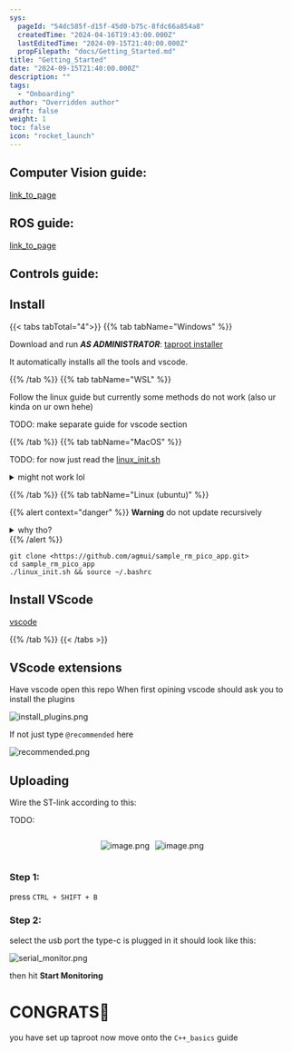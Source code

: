 ```yaml
---
sys:
  pageId: "54dc585f-d15f-45d0-b75c-8fdc66a854a8"
  createdTime: "2024-04-16T19:43:00.000Z"
  lastEditedTime: "2024-09-15T21:40:00.000Z"
  propFilepath: "docs/Getting_Started.md"
title: "Getting_Started"
date: "2024-09-15T21:40:00.000Z"
description: ""
tags:
  - "Onboarding"
author: "Overridden author"
draft: false
weight: 1
toc: false
icon: "rocket_launch"
---
```


## Computer Vision guide:

[link_to_page](86d45bc0-388b-4d26-8848-44f255f73d0e)

## ROS guide:

[link_to_page](3c76c1de-ec8f-46d6-8b0a-294005edc2d5)

## Controls guide:

## Install

{{< tabs tabTotal="4">}}
{{% tab tabName="Windows" %}}

Download and run _**AS ADMINISTRATOR**_: [taproot installer](https://github.com/Thornbots/TeachingFreshies/releases/tag/1.0)

It automatically installs all the tools and vscode.

{{% /tab %}}
{{% tab tabName="WSL" %}}

Follow the linux guide but currently some methods do not work (also ur kinda on ur own hehe)

TODO: make separate guide for vscode section

{{% /tab %}}
{{% tab tabName="MacOS" %}}

TODO: for now just read the [linux_init.sh](https://github.com/agmui/sample_rm_pico_app/blob/main/linux_init.sh)

<details>
<summary>might not work lol</summary>

`brew install libusb pkg-config`

Next install: [vscode](https://code.visualstudio.com/Download)

</details>

{{% /tab %}}
{{% tab tabName="Linux (ubuntu)" %}}

{{% alert context="danger" %}}
**Warning** do not update recursively
<details>
<summary>why tho?</summary>
There are some submodules that may go on for a while (like tinyusb) and I highly
recommend you don't need to get them.
If you want to see what submodules I update just look in `linux_init.sh`
</details>
{{% /alert %}}

```shell
git clone <https://github.com/agmui/sample_rm_pico_app.git>
cd sample_rm_pico_app
./linux_init.sh && source ~/.bashrc
```

## Install VScode

[vscode](https://code.visualstudio.com/Download)

{{% /tab %}}
{{< /tabs >}}

## VScode extensions

Have vscode open this repo
When first opining vscode should ask you to install the plugins

![install_plugins.png](https://prod-files-secure.s3.us-west-2.amazonaws.com/d518164a-d88e-44d1-a4ee-3adb3bd8bce0/89bd30f0-1825-4e77-867b-0a41ce370880/install_plugins.png?X-Amz-Algorithm=AWS4-HMAC-SHA256&X-Amz-Content-Sha256=UNSIGNED-PAYLOAD&X-Amz-Credential=ASIAZI2LB466VATOI5XV%2F20250317%2Fus-west-2%2Fs3%2Faws4_request&X-Amz-Date=20250317T032240Z&X-Amz-Expires=3600&X-Amz-Security-Token=IQoJb3JpZ2luX2VjEOP%2F%2F%2F%2F%2F%2F%2F%2F%2F%2FwEaCXVzLXdlc3QtMiJHMEUCICBOAVWnZMzq%2Fc8DXJgcCyTDnqJ%2F%2FAMGoqr7U%2FNMcw3VAiEA5oZFkoVDqYuREeZZ%2BhIge8ZDGaBVSRTh34vJYoxoXnoq%2FwMIPBAAGgw2Mzc0MjMxODM4MDUiDETfp%2BMx8iUP%2FjtCBircAz9Zkp%2BQ6KH2gjPEi6b8LLX6HLTujy7uVvXa7XetjYlYjSghw9wud%2BtJptstgpMoHpkKY3esUNlDUNp4Z0IXg72H6oUSVUIUY%2B52TfvOixbzaq0KduXuI9iHhhtSyvQ3B1BlpGOwZu0FTCORyBKynFu0kfkslvL%2BcAe%2BBQT7HhLNvTfGtZRM7CgbQUGkxkeh7ROFNYjfMJkGOWiOt2p1wqqMk4sF2VMNAHt4YC2GoStvSOpSNOuzaBsz5q1s4YMNYIMS1zK2pc0xu0Ypf8wlknGBaOBtuG2%2FOD%2BhSid%2F3ty%2FsIbOykFFYFSwiR2KpF6bj1Y16VOcXaGHhZCbyu25hd6K3hph0nrBYqhKQoHuc45LCveTdg%2F069SxkKWmVkfS%2F%2FHtZwGMqh%2FIPHyxmCTVGe3JSEL2uaWTE8h%2BvdvS%2BrCegcwR7yHUAQez6pRe6nR1%2B1ZurNJ87UWV2VrxludSjR8FIVGO8niJuuLR4Z4pAxoqQ%2F0i%2B4N%2BSbU4QfDqRm2Pna6eKC7rSg%2BV11ZIQSg8Dh4H6EaDPlRikbl84cv8WcexydFx9MgPAMM7GqRsBIzOvS1ul%2F5Ps7OeHGhVwc13tAMrWnWinJwoIgyha%2B2RCS%2FRDRGyplmkiMQqdTyBMK%2Bb3r4GOqUBHZnSlEqElvcjS1kWHM12eAR692t6fvrmmY9lGox6XsKCaueJgUhQwLPPJirYtcVltZxBs4410ZoKgx68PL5hmXI%2F4Mc%2B5Kw2SDyMF%2BwAywHfNAIKsvgNQPMfw%2B7CJo2ftV0POm%2BimvoPlY0fwNYi1jgn6myzc4kilDxvxCSQdrZeMZhkPf9n1AbAPkzYVmUHYm%2FdeSFFL9fikodagB4ykK%2BqMkV6&X-Amz-Signature=e2573ca780a82ce92c22f8763ba1f53b99cf831ea92b50008632f03a6a671b1e&X-Amz-SignedHeaders=host&x-id=GetObject)

If not just type `@recommended` here  

![recommended.png](https://prod-files-secure.s3.us-west-2.amazonaws.com/d518164a-d88e-44d1-a4ee-3adb3bd8bce0/61e661e9-5d85-4dfc-be0d-8d2097a5e793/recommended.png?X-Amz-Algorithm=AWS4-HMAC-SHA256&X-Amz-Content-Sha256=UNSIGNED-PAYLOAD&X-Amz-Credential=ASIAZI2LB466VATOI5XV%2F20250317%2Fus-west-2%2Fs3%2Faws4_request&X-Amz-Date=20250317T032240Z&X-Amz-Expires=3600&X-Amz-Security-Token=IQoJb3JpZ2luX2VjEOP%2F%2F%2F%2F%2F%2F%2F%2F%2F%2FwEaCXVzLXdlc3QtMiJHMEUCICBOAVWnZMzq%2Fc8DXJgcCyTDnqJ%2F%2FAMGoqr7U%2FNMcw3VAiEA5oZFkoVDqYuREeZZ%2BhIge8ZDGaBVSRTh34vJYoxoXnoq%2FwMIPBAAGgw2Mzc0MjMxODM4MDUiDETfp%2BMx8iUP%2FjtCBircAz9Zkp%2BQ6KH2gjPEi6b8LLX6HLTujy7uVvXa7XetjYlYjSghw9wud%2BtJptstgpMoHpkKY3esUNlDUNp4Z0IXg72H6oUSVUIUY%2B52TfvOixbzaq0KduXuI9iHhhtSyvQ3B1BlpGOwZu0FTCORyBKynFu0kfkslvL%2BcAe%2BBQT7HhLNvTfGtZRM7CgbQUGkxkeh7ROFNYjfMJkGOWiOt2p1wqqMk4sF2VMNAHt4YC2GoStvSOpSNOuzaBsz5q1s4YMNYIMS1zK2pc0xu0Ypf8wlknGBaOBtuG2%2FOD%2BhSid%2F3ty%2FsIbOykFFYFSwiR2KpF6bj1Y16VOcXaGHhZCbyu25hd6K3hph0nrBYqhKQoHuc45LCveTdg%2F069SxkKWmVkfS%2F%2FHtZwGMqh%2FIPHyxmCTVGe3JSEL2uaWTE8h%2BvdvS%2BrCegcwR7yHUAQez6pRe6nR1%2B1ZurNJ87UWV2VrxludSjR8FIVGO8niJuuLR4Z4pAxoqQ%2F0i%2B4N%2BSbU4QfDqRm2Pna6eKC7rSg%2BV11ZIQSg8Dh4H6EaDPlRikbl84cv8WcexydFx9MgPAMM7GqRsBIzOvS1ul%2F5Ps7OeHGhVwc13tAMrWnWinJwoIgyha%2B2RCS%2FRDRGyplmkiMQqdTyBMK%2Bb3r4GOqUBHZnSlEqElvcjS1kWHM12eAR692t6fvrmmY9lGox6XsKCaueJgUhQwLPPJirYtcVltZxBs4410ZoKgx68PL5hmXI%2F4Mc%2B5Kw2SDyMF%2BwAywHfNAIKsvgNQPMfw%2B7CJo2ftV0POm%2BimvoPlY0fwNYi1jgn6myzc4kilDxvxCSQdrZeMZhkPf9n1AbAPkzYVmUHYm%2FdeSFFL9fikodagB4ykK%2BqMkV6&X-Amz-Signature=a7ce61b2c158381caa3434b925cd81e9131ad3971ba86229772dbdc547710558&X-Amz-SignedHeaders=host&x-id=GetObject)

## Uploading

Wire the ST-link according to this:

TODO:

<div style="display: flex;flex-direction: row; column-gap:10px; max-width: 630px;justify-content: center;">
<div>

![image.png](https://prod-files-secure.s3.us-west-2.amazonaws.com/d518164a-d88e-44d1-a4ee-3adb3bd8bce0/210ecb78-1116-4d7b-b9b7-2292f66fa2c2/image.png?X-Amz-Algorithm=AWS4-HMAC-SHA256&X-Amz-Content-Sha256=UNSIGNED-PAYLOAD&X-Amz-Credential=ASIAZI2LB4667DRAUKYL%2F20250317%2Fus-west-2%2Fs3%2Faws4_request&X-Amz-Date=20250317T032246Z&X-Amz-Expires=3600&X-Amz-Security-Token=IQoJb3JpZ2luX2VjEOP%2F%2F%2F%2F%2F%2F%2F%2F%2F%2FwEaCXVzLXdlc3QtMiJHMEUCIQDNiEA2Zm6uRyr80WQPWXgklijsy470G9MeT5W8trLzDgIgNMUJjPUeMpASklBh5B1RVX9wtxpvESrd0bP8fwymAfwq%2FwMIPBAAGgw2Mzc0MjMxODM4MDUiDMzC0d9sBU7fuFRkNCrcA1wGljHYmpEqOB8cbWXcSt0KeExAcaZGJdDnlP0ieDK0nn6FFOA9p9h7FqZ1rGZSMnUQB%2BRiLkWHAWeZ3AE6%2FmB69KiLzkkAP6ccloHgwhS%2BNustp1U6b22tO54esayoEbfYodAHPBODf8WDHbbtZVaPlfRXVk%2FjaK0A7FfW8YfnnGxXsd52dLHKcuG3E2mU22tmRPaUfx7I9DNDhuL1iFLdBeeR3QG%2BGXwDiNEd9886dCMKEd7w%2BKVlBj8%2F2F4hYIjYl41oGMLw3ke4S%2BwEPbJ5IXM1%2Bm3XVL%2F3Ey0WD9WJVpSDy8Y%2Fm5Ru3%2F%2BpPd0AGHnYTxUo1ZK5wjGZtZ6QFLBvraHaj53kuAWynFhdBJmwUh3Nlxm1R%2FPZ46pBTM8kmJLiiic4PY4lo%2FtoAgUFQs1T1iFzYsuo5pHdNsNfxfj3JviOgn6EG9HnluEu3shZzU3DJjFx074uq%2BbFDwIF5ghaA%2BqH3PobLbbZ5mDUCU4eQxrNkQ01GUTl5WhEb0%2BhftzdA9BiKE6E89XJcsJr7jYw3x3A6Hm7kGe7e5t4zRvyulNIAMzDy7tSCSCSaSQ0ZDP0c2JeutGcOqnDbs%2FT0xlNnEq00DOQnp91Iqa5DKL9M%2F0fdZfJGl5UQausMK2b3r4GOqUBsBrvaXgBYp%2FJB8ncIhMyz0dP4kEBBclrUadkviLV35bjPtoyH75bU%2FXf5by%2FvimGxAeLpOwa%2FysedA8zkoHQ7ZnCiHK2l5yhzljziwZIH1JwRptNQIphvnS3LV2HCjJI%2BZmnYB3HDpSP2YKuNsdP%2BgQR%2BgH8IZx4IfmjP8moQ7NJ%2By9ETqjcahpkzaNmHKA5C6VRzSzdMzqZvgSQAw488ZVjcNhA&X-Amz-Signature=c9b1cf8f02261e97010f8567ba6d5e962390afabfb5067aa2912e35bbb786ce8&X-Amz-SignedHeaders=host&x-id=GetObject)

</div>
<div>

![image.png](https://prod-files-secure.s3.us-west-2.amazonaws.com/d518164a-d88e-44d1-a4ee-3adb3bd8bce0/33a0fd0f-8ca6-4a86-8e09-26e95ded1fff/image.png?X-Amz-Algorithm=AWS4-HMAC-SHA256&X-Amz-Content-Sha256=UNSIGNED-PAYLOAD&X-Amz-Credential=ASIAZI2LB466RNYTKS7C%2F20250317%2Fus-west-2%2Fs3%2Faws4_request&X-Amz-Date=20250317T032246Z&X-Amz-Expires=3600&X-Amz-Security-Token=IQoJb3JpZ2luX2VjEOP%2F%2F%2F%2F%2F%2F%2F%2F%2F%2FwEaCXVzLXdlc3QtMiJIMEYCIQDQdzznEqHfbOHuratUYTo7NhhUWvHv%2BtOJbQcfyV%2BETAIhAMq6KH7jdISmOsTaAAqAk43T5OmXbl3jrow3QzbWsJCSKv8DCDwQABoMNjM3NDIzMTgzODA1IgyTmMLmSqcmW2BrlNQq3APunlavCnr3lI2QinZuSIV3txREwFN558GzMbgZ2E0j%2FXpEN7VY936US9AfcTe9i18JPDftXwT%2FO7EeUoRaorWrnVO9ftN1kxS3vkOD73gymJooyxDG6ZP%2FtlVNHHWwMor25jhxQjbMLVlxKBOVu8IDHHdyHYUhRgiT89RyCpqNxuzZose6hElP8sVj%2BnNBS3vuiskC9VrlvQBfgawNNlsFQd27kpsXYf8cKWdj%2F5JFwuKzJFOGb%2BDfBIOfCOK%2Fwt5o7%2FP1PAiPoC1rpaLXicEJYeMiTrXsOgIf%2BZ%2BYTjncwVXYI4wmlfRx50uoF5t6peV7TFcKDO9VuKZxBqQmVcKutAs6JFGazxlmPvSriAgs4sxLSYJHNuT9A4AeNzI0Q0A5I06CcUFGYFeXwNCf2VBj9ykERgm1aY7GRbDe%2FE1pdhuJd%2F61clAdhg%2FDfSt5xtPEiG5OFAHdKdfCqaFf16js6tZeXpm5OV9A3KSGeJyYSieKUIlTWxzjevIX1SminMs2ofnYoXd1WGuFYzeubIVBtpEkEAbjqTy3t4eeWBWlOHY9wD4cQDax3S%2FB8h%2BRO7WQdWYRiYdFbun%2BglcqU48g6d0qHmE86cbW8fhlmcqbHo1%2BTSOu4czs1fwfoTDnmt6%2BBjqkARd7ABoZpxhJwgQLrAPXCmtAzMSmc4dlBpY3ncLVkstt121sjcwVKexsXzAoyiGVl%2Bm2KTcOjBHZRHN6szptilf54CAdfygzOVE9YIVqJNKs1vDy8pWL%2FXt3XH%2FRzZbbXcOtjcDHw0jb0xaFcfMeTiVwHj%2BNYQG63Tc66%2FxKpFzBWVbHJH5kSwZPmGMtAvS71dMMCW6xE6GYXTa4ONcqS7kAirOm&X-Amz-Signature=0020c4932c7c14f1e6dc2c8bb88553a3e89bd649b2de2f16d66dcae73a11022c&X-Amz-SignedHeaders=host&x-id=GetObject)

</div>
</div>

### Step 1:

press `CTRL + SHIFT + B`

### Step 2:

select the usb port the type-c is plugged in it should look like this:

![serial_monitor.png](https://prod-files-secure.s3.us-west-2.amazonaws.com/d518164a-d88e-44d1-a4ee-3adb3bd8bce0/f03f4774-05d4-4393-b6a0-d5efb6d315ab/serial_monitor.png?X-Amz-Algorithm=AWS4-HMAC-SHA256&X-Amz-Content-Sha256=UNSIGNED-PAYLOAD&X-Amz-Credential=ASIAZI2LB466VATOI5XV%2F20250317%2Fus-west-2%2Fs3%2Faws4_request&X-Amz-Date=20250317T032240Z&X-Amz-Expires=3600&X-Amz-Security-Token=IQoJb3JpZ2luX2VjEOP%2F%2F%2F%2F%2F%2F%2F%2F%2F%2FwEaCXVzLXdlc3QtMiJHMEUCICBOAVWnZMzq%2Fc8DXJgcCyTDnqJ%2F%2FAMGoqr7U%2FNMcw3VAiEA5oZFkoVDqYuREeZZ%2BhIge8ZDGaBVSRTh34vJYoxoXnoq%2FwMIPBAAGgw2Mzc0MjMxODM4MDUiDETfp%2BMx8iUP%2FjtCBircAz9Zkp%2BQ6KH2gjPEi6b8LLX6HLTujy7uVvXa7XetjYlYjSghw9wud%2BtJptstgpMoHpkKY3esUNlDUNp4Z0IXg72H6oUSVUIUY%2B52TfvOixbzaq0KduXuI9iHhhtSyvQ3B1BlpGOwZu0FTCORyBKynFu0kfkslvL%2BcAe%2BBQT7HhLNvTfGtZRM7CgbQUGkxkeh7ROFNYjfMJkGOWiOt2p1wqqMk4sF2VMNAHt4YC2GoStvSOpSNOuzaBsz5q1s4YMNYIMS1zK2pc0xu0Ypf8wlknGBaOBtuG2%2FOD%2BhSid%2F3ty%2FsIbOykFFYFSwiR2KpF6bj1Y16VOcXaGHhZCbyu25hd6K3hph0nrBYqhKQoHuc45LCveTdg%2F069SxkKWmVkfS%2F%2FHtZwGMqh%2FIPHyxmCTVGe3JSEL2uaWTE8h%2BvdvS%2BrCegcwR7yHUAQez6pRe6nR1%2B1ZurNJ87UWV2VrxludSjR8FIVGO8niJuuLR4Z4pAxoqQ%2F0i%2B4N%2BSbU4QfDqRm2Pna6eKC7rSg%2BV11ZIQSg8Dh4H6EaDPlRikbl84cv8WcexydFx9MgPAMM7GqRsBIzOvS1ul%2F5Ps7OeHGhVwc13tAMrWnWinJwoIgyha%2B2RCS%2FRDRGyplmkiMQqdTyBMK%2Bb3r4GOqUBHZnSlEqElvcjS1kWHM12eAR692t6fvrmmY9lGox6XsKCaueJgUhQwLPPJirYtcVltZxBs4410ZoKgx68PL5hmXI%2F4Mc%2B5Kw2SDyMF%2BwAywHfNAIKsvgNQPMfw%2B7CJo2ftV0POm%2BimvoPlY0fwNYi1jgn6myzc4kilDxvxCSQdrZeMZhkPf9n1AbAPkzYVmUHYm%2FdeSFFL9fikodagB4ykK%2BqMkV6&X-Amz-Signature=344742d9b5b1ddc7e74aebf8f4efd184b80015af118f12ea40487027d5bbb829&X-Amz-SignedHeaders=host&x-id=GetObject)

then hit **Start Monitoring**

# CONGRATS🎉

you have set up taproot now move onto the `C++_basics` guide
